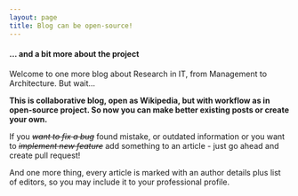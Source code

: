 ```yaml
---
layout: page
title: Blog can be open-source!
---
```


#### ... and a bit more about the project

Welcome to  one more blog about Research in IT, from Management to Architecture. But wait...

**This is collaborative blog, open as Wikipedia, but with workflow as in open-source project. So now you can make better existing posts or create your own.**

If you <S>_want to fix a bug_</S> found mistake, or outdated information or you want to <S>_implement new feature_</S> add something to an article - just go ahead and create pull request!

And one more thing, every article is marked with an author details plus list of editors, so you may include it to your professional profile. 

